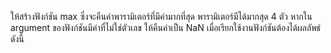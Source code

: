 ให้สร้างฟังก์ชัน max ซึ่งจะคืนค่าพารามิเตอร์ที่มีค่ามากที่สุด
พารามิเตอร์มีได้มากสุด 4 ตัว
หากใน argument ของฟังก์ชันมีค่าที่ไม่ใช่ตัวเลข ให้คืนค่าเป็น NaN
เมื่อเรียกใช้งานฟังก์ชันต้องได้ผลลัพธ์ ดังนี้
